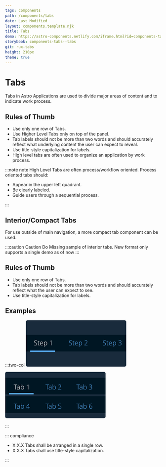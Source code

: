 ```yaml
---
tags: components
path: /components/tabs
date: Last Modified
layout: components.template.njk
title: Tabs
demo: https://astro-components.netlify.com/iframe.html?id=components-tabs--tabs
storybook: components-tabs--tabs
git: rux-tabs
height: 210px
theme: true
---
```


# Tabs

Tabs in Astro Applications are used to divide major areas of content and to indicate work process.

## Rules of Thumb

- Use only one row of Tabs.
- Use Higher Level Tabs only on top of the panel.
- Tab labels should not be more than two words and should accurately reflect what underlying content the user can expect to reveal.
- Use title-style capitalization for labels.
- High level tabs are often used to organize an application by work process.

:::note note High Level Tabs are often process/workflow oriented. Process oriented tabs should:

- Appear in the upper left quadrant.
- Be clearly labeled.
- Guide users through a sequential process.

:::

## Interior/Compact Tabs

For use outside of main navigation, a more compact tab component can be used.

:::caution
Caution Do Missing sample of interior tabs. New format only supports a single demo as of now
:::

## Rules of Thumb

- Use only one row of Tabs.
- Tab labels should not be more than two words and should accurately reflect what the user can expect to see.
- Use title-style capitalization for labels.

## Examples

:::two-col
![Do: To guide users through a process, correctly place and label Tabs to reflect a step-by-step process.](/img/components/nav-tabs-do.png "Do: To guide users through a process, correctly place and label Tabs to reflect a step-by-step process.")

![Don’t: Stack or improperly nest Tabs.](/img/components/nav-tabs-dont.png "Don’t: Stack or improperly nest Tabs.")

:::

::: compliance

- X.X.X Tabs shall be arranged in a single row.
- X.X.X Tabs shall use title-style capitalization.

:::